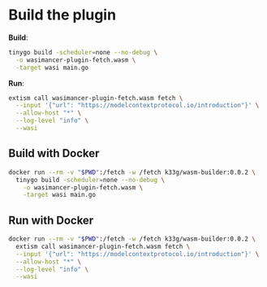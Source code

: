 # Build the plugin

**Build**:
```bash
tinygo build -scheduler=none --no-debug \
  -o wasimancer-plugin-fetch.wasm \
  -target wasi main.go
```

**Run**:
```bash
extism call wasimancer-plugin-fetch.wasm fetch \
  --input '{"url": "https://modelcontextprotocol.io/introduction"}' \
  --allow-host "*" \
  --log-level "info" \
  --wasi
```

## Build with Docker

```bash
docker run --rm -v "$PWD":/fetch -w /fetch k33g/wasm-builder:0.0.2 \
  tinygo build -scheduler=none --no-debug \
    -o wasimancer-plugin-fetch.wasm \
    -target wasi main.go
```

## Run with Docker

```bash
docker run --rm -v "$PWD":/fetch -w /fetch k33g/wasm-builder:0.0.2 \
  extism call wasimancer-plugin-fetch.wasm fetch \
  --input '{"url": "https://modelcontextprotocol.io/introduction"}' \
  --allow-host "*" \
  --log-level "info" \
  --wasi
```
